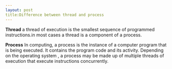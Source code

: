 ```yaml
---
layout: post
title:Difference between thread and process
---
```


**Thread**
a thread of execution is the smallest sequence of programmed instructions.in most cases a thread is a component of a process.

**Process**
In computing, a process is the instance of a computer program that is being executed. It contains the program code and its activity. Depending on the operating system , a process may be made up of multiple threads of execution that execute instructions concurrently.

